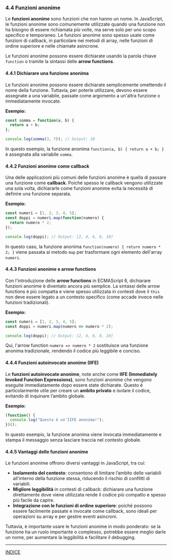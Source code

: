 ### 4.4 Funzioni anonime

Le **funzioni anonime** sono funzioni che non hanno un nome. In JavaScript, le funzioni anonime sono comunemente utilizzate quando una funzione non ha bisogno di essere richiamata più volte, ma serve solo per uno scopo specifico e temporaneo. Le funzioni anonime sono spesso usate come funzioni di callback, in particolare nei metodi di array, nelle funzioni di ordine superiore e nelle chiamate asincrone.

Le funzioni anonime possono essere dichiarate usando la parola chiave `function` o tramite la sintassi delle **arrow functions**.

#### 4.4.1 Dichiarare una funzione anonima

Le funzioni anonime possono essere dichiarate semplicemente omettendo il nome della funzione. Tuttavia, per poterle utilizzare, devono essere assegnate a una variabile, passate come argomento a un'altra funzione o immediatamente invocate.

**Esempio:**
```javascript
const somma = function(a, b) {
  return a + b;
};

console.log(somma(3, 7)); // Output: 10
```

In questo esempio, la funzione anonima `function(a, b) { return a + b; }` è assegnata alla variabile `somma`.

#### 4.4.2 Funzioni anonime come callback

Una delle applicazioni più comuni delle funzioni anonime è quella di passare una funzione come **callback**. Poiché spesso le callback vengono utilizzate una sola volta, dichiararle come funzioni anonime evita la necessità di definire una funzione separata.

**Esempio:**
```javascript
const numeri = [1, 2, 3, 4, 5];
const doppi = numeri.map(function(numero) {
  return numero * 2;
});

console.log(doppi); // Output: [2, 4, 6, 8, 10]
```

In questo caso, la funzione anonima `function(numero) { return numero * 2; }` viene passata al metodo `map` per trasformare ogni elemento dell'array `numeri`.

#### 4.4.3 Funzioni anonime e arrow functions

Con l'introduzione delle **arrow functions** in ECMAScript 6, dichiarare funzioni anonime è diventato ancora più semplice. La sintassi delle arrow functions è più compatta e viene spesso utilizzata in contesti dove il `this` non deve essere legato a un contesto specifico (come accade invece nelle funzioni tradizionali).

**Esempio:**
```javascript
const numeri = [1, 2, 3, 4, 5];
const doppi = numeri.map(numero => numero * 2);

console.log(doppi); // Output: [2, 4, 6, 8, 10]
```

Qui, l'arrow function `numero => numero * 2` sostituisce una funzione anonima tradizionale, rendendo il codice più leggibile e conciso.

#### 4.4.4 Funzioni autoinvocate anonime (IIFE)

Le **funzioni autoinvocate anonime**, note anche come **IIFE (Immediately Invoked Function Expressions)**, sono funzioni anonime che vengono eseguite immediatamente dopo essere state dichiarate. Questo è particolarmente utile per creare un **ambito privato** e isolare il codice, evitando di inquinare l’ambito globale.

**Esempio:**
```javascript
(function() {
  console.log("Questa è un'IIFE anonima!");
})();
```

In questo esempio, la funzione anonima viene invocata immediatamente e stampa il messaggio senza lasciare traccia nel contesto globale.

#### 4.4.5 Vantaggi delle funzioni anonime

Le funzioni anonime offrono diversi vantaggi in JavaScript, tra cui:

- **Isolamento del contesto**: consentono di limitare l’ambito delle variabili all'interno della funzione stessa, riducendo il rischio di conflitti di variabili.
- **Migliore leggibilità** in contesti di callback: dichiarare una funzione direttamente dove viene utilizzata rende il codice più compatto e spesso più facile da capire.
- **Integrazione con le funzioni di ordine superiore**: poiché possono essere facilmente passate e invocate come callback, sono ideali per operazioni su array e per gestire eventi asincroni.

Tuttavia, è importante usare le funzioni anonime in modo ponderato: se la funzione ha un ruolo importante o complesso, potrebbe essere meglio darle un nome, per aumentare la leggibilità e facilitare il debugging.

--- 
[INDICE](README.md) 